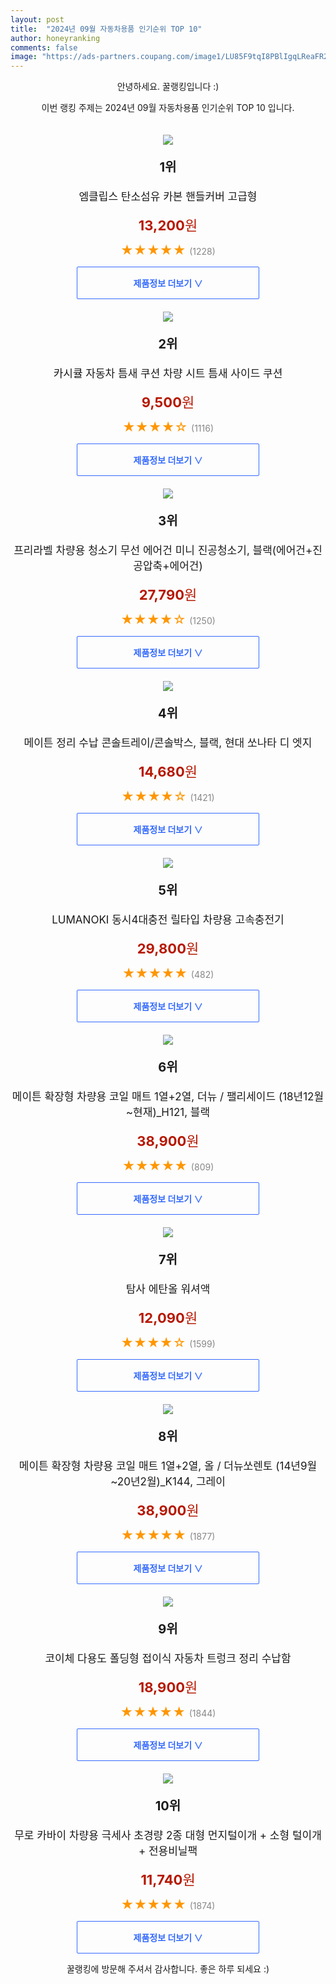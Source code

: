 ```yaml
---
layout: post
title:  "2024년 09월 자동차용품 인기순위 TOP 10"
author: honeyranking
comments: false
image: "https://ads-partners.coupang.com/image1/LU85F9tqI8PBlIgqLReaFR2xposS5r8SanXeJmWpVbtj_hSl3H5HT7UMTP-z51Fue7Cgo6K_oFRTWqPB0x27ne16-Spzm3xCfvxWX3--CbyuqSHPKcBVpkYUw08Krjm_aIUOGtMsgLZuYNyQQfUVHuttXfNQ1QRAII5GFfmX7VbZrHYgr2v5veN4lS1X4nYehd-RJdKJNBOJywMlFI9gdhAyXA8RyuNHN11w1pJgyEbpAWb0cbBGV4rNOccaRvUmUTbpiOAHkd2tCXIXuSefmWyQwVGbDOCpeYmxzbtZZQYopgo8nK0Z8nfyiA=="
---
```

<p style="text-align: center;">안녕하세요. 꿀랭킹입니다 :)</p>
<p style="text-align: center;">이번 랭킹 주제는 2024년 09월 자동차용품 인기순위 TOP 10 입니다.</p><center><img src="https://ads-partners.coupang.com/image1/LU85F9tqI8PBlIgqLReaFR2xposS5r8SanXeJmWpVbtj_hSl3H5HT7UMTP-z51Fue7Cgo6K_oFRTWqPB0x27ne16-Spzm3xCfvxWX3--CbyuqSHPKcBVpkYUw08Krjm_aIUOGtMsgLZuYNyQQfUVHuttXfNQ1QRAII5GFfmX7VbZrHYgr2v5veN4lS1X4nYehd-RJdKJNBOJywMlFI9gdhAyXA8RyuNHN11w1pJgyEbpAWb0cbBGV4rNOccaRvUmUTbpiOAHkd2tCXIXuSefmWyQwVGbDOCpeYmxzbtZZQYopgo8nK0Z8nfyiA==" style="margin-top:20px" /></center><p style="text-align: center; font-size: 20px"><b>1위</b></p><p style="text-align: center; font-size: 17px">엠클립스 탄소섬유 카본 핸들커버 고급형</p><p style="text-align: center;"><span style="color: #b61800; font-size: 22px;"><b>13,200</b>원</span></p><p style="text-align: center;"><span style="color: #ff9600; font-size: 20px;">★★★★★ </span><span style="color: #878787;">(1228)</span></p><center><a href="https://link.coupang.com/re/AFFSDP?lptag=AF3899140&subid=honeyrank&pageKey=7695202336&itemId=20588211657&vendorItemId=87663124814&traceid=V0-153-6637d851fc8d3ae1&requestid=20240921090000474304144905&token=31850C%7CMIXED"><div style="font-size: 14px; display: inline-block; padding: 15px 90px; color: #346aff; border-radius: 2px; border: 1px solid #346aff; cursor: pointer;"><b>제품정보 더보기 &or;</b></div></a></center><center><img src="https://ads-partners.coupang.com/image1/3ZanS7GzVBdF3vJX3R7lo43mbEdmmHIhi6EtaJ779Xj9hyLmYVwH9a9CYYnuoyMkbm4PG2JY9AugWy9wH8rjrm6mnr_9eM9bpmyPl94uywmsgxmBcl0BMzLFVbi5v4HbAmXmpnKfAFoJyySWkuNnq-LvISskXAvzJs16VtGJiYPJLcQd69hS7m5035CcN41s7xUxPWl00zS-idVlxL12TiYnauxULykGXP_27eE5NdvAClnI4yRZ9jDwuPX9WUthOFTbr3wwyBlg0Rksn3F5xrUcah3QfNJ-Q0TvCiS01dc6HBmT9RJPY7I=" style="margin-top:20px" /></center><p style="text-align: center; font-size: 20px"><b>2위</b></p><p style="text-align: center; font-size: 17px">카시큘 자동차 틈새 쿠션 차량 시트 틈새 사이드 쿠션</p><p style="text-align: center;"><span style="color: #b61800; font-size: 22px;"><b>9,500</b>원</span></p><p style="text-align: center;"><span style="color: #ff9600; font-size: 20px;">★★★★☆ </span><span style="color: #878787;">(1116)</span></p><center><a href="https://link.coupang.com/re/AFFSDP?lptag=AF3899140&subid=honeyrank&pageKey=8264488399&itemId=23811964652&vendorItemId=90835767521&traceid=V0-153-54ce1de3a5cc3191&requestid=20240921090000474304144905&token=31850C%7CMIXED"><div style="font-size: 14px; display: inline-block; padding: 15px 90px; color: #346aff; border-radius: 2px; border: 1px solid #346aff; cursor: pointer;"><b>제품정보 더보기 &or;</b></div></a></center><center><img src="https://ads-partners.coupang.com/image1/KhRx5QIDi_kvu7yyKm_y4wQ7ia06bgFKxKJkG_IbLpxUtWG2U7p2y_etTxs17ozWxbWoXDlR5ZmGGMfo9htzCoHXcS6gvUsTdwQ0b9KCU3qJuZbHfa8_sgwcqfpxM8rwvH76u5P7F2v1GZZb61SMRmKS8Q3WW1jaFREQZit8IQ4gtXWXZleCYr5jZbqbwj0VgqB0ED0LvZGccgGFva8_BuKf1sY7RLyNHPFiEPTfnEYgZ4kjh9IpK304xI9YMit0BGn5sSyj0wOVHg_GAN8VA7GanYPq3gWySO1_z1H974KJO-eVhVIVRR6cgToH64vV" style="margin-top:20px" /></center><p style="text-align: center; font-size: 20px"><b>3위</b></p><p style="text-align: center; font-size: 17px">프리라벨 차량용 청소기 무선 에어건 미니 진공청소기, 블랙(에어건+진공압축+에어건)</p><p style="text-align: center;"><span style="color: #b61800; font-size: 22px;"><b>27,790</b>원</span></p><p style="text-align: center;"><span style="color: #ff9600; font-size: 20px;">★★★★☆ </span><span style="color: #878787;">(1250)</span></p><center><a href="https://link.coupang.com/re/AFFSDP?lptag=AF3899140&subid=honeyrank&pageKey=8104256757&itemId=22933647539&vendorItemId=89967993691&traceid=V0-153-6186f57494f954a8&clickBeacon=7226cb40-77ac-11ef-8753-26e8c7a315da%7E3&requestid=20240921090000474304144905&token=31850C%7CMIXED"><div style="font-size: 14px; display: inline-block; padding: 15px 90px; color: #346aff; border-radius: 2px; border: 1px solid #346aff; cursor: pointer;"><b>제품정보 더보기 &or;</b></div></a></center><center><img src="https://ads-partners.coupang.com/image1/F73mslyD79qVa7NMF2erGRKamcRAp10YSK21vvUsL6fNQ7PZF15dQDYO5jxJDM_7acjlIBEuUFOasdJPBSicWVxRL0spmoNqIotEUWCMN0PRU4Tgg4XcIaB10CWHg5yOPukjIe_wwgfmVj2LyBx0FIMPA7q7kVUOiLGgvVuhiC3MR_GbPfjssD0OdrCNRku_Rge8XfBh0dB3opvHMNrYfsCz1JAghlybgWJUWSM_OqmAG32vHBIq-JJw7oRovD9ZZKNbmK-ro72vMKGsbGn6al_qWZfCqvNDfm41jAyWdUc=" style="margin-top:20px" /></center><p style="text-align: center; font-size: 20px"><b>4위</b></p><p style="text-align: center; font-size: 17px">메이튼 정리 수납 콘솔트레이/콘솔박스, 블랙, 현대 쏘나타 디 엣지</p><p style="text-align: center;"><span style="color: #b61800; font-size: 22px;"><b>14,680</b>원</span></p><p style="text-align: center;"><span style="color: #ff9600; font-size: 20px;">★★★★☆ </span><span style="color: #878787;">(1421)</span></p><center><a href="https://link.coupang.com/re/AFFSDP?lptag=AF3899140&subid=honeyrank&pageKey=319653807&itemId=22051649555&vendorItemId=89098921544&traceid=V0-153-e0a48e61c8955936&clickBeacon=7226cb40-77ac-11ef-896d-f2d18e272ada%7E3&requestid=20240921090000474304144905&token=31850C%7CMIXED"><div style="font-size: 14px; display: inline-block; padding: 15px 90px; color: #346aff; border-radius: 2px; border: 1px solid #346aff; cursor: pointer;"><b>제품정보 더보기 &or;</b></div></a></center><center><img src="https://ads-partners.coupang.com/image1/zXyBDdPwvDuRXmBEzaG_wlNRXELz6gH4wxINwy9BHTJibb1KZIgWkfLnoBpvasiuTIT6uc3LPRy-8lHQKeq4Igz1NFivdYmkO2d2Vdl7T2Wy1yo_pDherGP0oAvKERJARUvS5js71aiG8TCU5u8BFaerdu2pKH3H2kSBZZyJnIHcxtYNa0dVP78SjWYMdnJsG3NgfFVvFysj1anZBV-s-E76x8q7BOieLoTO9hoawMEHSM3za3eSWxPkmVmPDTNgZZStCj7x3Q57stynell97bvqTvUkpTc4IJ-1cniysahz7jpEkRFyDzj1" style="margin-top:20px" /></center><p style="text-align: center; font-size: 20px"><b>5위</b></p><p style="text-align: center; font-size: 17px">LUMANOKI 동시4대충전 릴타입 차량용 고속충전기</p><p style="text-align: center;"><span style="color: #b61800; font-size: 22px;"><b>29,800</b>원</span></p><p style="text-align: center;"><span style="color: #ff9600; font-size: 20px;">★★★★★ </span><span style="color: #878787;">(482)</span></p><center><a href="https://link.coupang.com/re/AFFSDP?lptag=AF3899140&subid=honeyrank&pageKey=8118176674&itemId=23018638679&vendorItemId=90026111757&traceid=V0-153-157a829055f9019c&requestid=20240921090000474304144905&token=31850C%7CMIXED"><div style="font-size: 14px; display: inline-block; padding: 15px 90px; color: #346aff; border-radius: 2px; border: 1px solid #346aff; cursor: pointer;"><b>제품정보 더보기 &or;</b></div></a></center><center><img src="https://ads-partners.coupang.com/image1/TzYzk1pYPzvFOxZ5T6nXK67FlnR0o0glB8ZFvUOPnxHtNFcKezX24QZjXZCkelSlF3ZMGsn5a7rF_iITBwBooiUQ5rct_BTz-i0L0yEhtM_XxebeyBhhxUt-fbcgVdd_NLBuZXuk1ZfpJnTLDiMCZkbnRzKh8fsIGbxuT-ZNlYeVGy7SrYXrtWC1hLOQ62UG2xvARFdrcUHFZGFykip6DT8zQMQuX3Vr3iXRbRfVaqTwf-Z8XdPatFvk22OzKvBz_Xz62aRQZLP83GvkDxaaJcWOuFz1QlwIDxrp8KXhWQ==" style="margin-top:20px" /></center><p style="text-align: center; font-size: 20px"><b>6위</b></p><p style="text-align: center; font-size: 17px">메이튼 확장형 차량용 코일 매트 1열+2열, 더뉴 / 팰리세이드 (18년12월~현재)_H121, 블랙</p><p style="text-align: center;"><span style="color: #b61800; font-size: 22px;"><b>38,900</b>원</span></p><p style="text-align: center;"><span style="color: #ff9600; font-size: 20px;">★★★★★ </span><span style="color: #878787;">(809)</span></p><center><a href="https://link.coupang.com/re/AFFSDP?lptag=AF3899140&subid=honeyrank&pageKey=7972704440&itemId=22088372099&vendorItemId=89135390045&traceid=V0-153-003a2e3995398f62&clickBeacon=7226cb40-77ac-11ef-8ce3-02cbc373ec41%7E3&requestid=20240921090000474304144905&token=31850C%7CMIXED"><div style="font-size: 14px; display: inline-block; padding: 15px 90px; color: #346aff; border-radius: 2px; border: 1px solid #346aff; cursor: pointer;"><b>제품정보 더보기 &or;</b></div></a></center><center><img src="https://ads-partners.coupang.com/image1/xIiXTpYa-BWU9frlxBMNGsgNy3FXG7-KuJpsbUU3dSySeX855xDuqG_3cyoIbtDHWCNFcKKhoIgwwv_pl1VkBAfRLg7iV0HRGqrE_JE1myyaVC70vAbdaAgroI7f34A5_6k4GzFs02_CqYjQswADr6hXnZ73sq-E0spuXI6SsHJqUbvTiSg2EZLMBvlGALCAm209UvX1-B8jyDe4KxkfPpb9Wse_qrI33QrmXDsVOG7miv6SMzpeZbFXSSVrwghy3nPa2BPhrJ3_iVOAa9BoZKeHji1sardxMuo=" style="margin-top:20px" /></center><p style="text-align: center; font-size: 20px"><b>7위</b></p><p style="text-align: center; font-size: 17px">탐사 에탄올 워셔액</p><p style="text-align: center;"><span style="color: #b61800; font-size: 22px;"><b>12,090</b>원</span></p><p style="text-align: center;"><span style="color: #ff9600; font-size: 20px;">★★★★☆ </span><span style="color: #878787;">(1599)</span></p><center><a href="https://link.coupang.com/re/AFFSDP?lptag=AF3899140&subid=honeyrank&pageKey=4368492496&itemId=5146173680&vendorItemId=72455517265&traceid=V0-153-ccf3f7f3ec67d7c5&requestid=20240921090000474304144905&token=31850C%7CMIXED"><div style="font-size: 14px; display: inline-block; padding: 15px 90px; color: #346aff; border-radius: 2px; border: 1px solid #346aff; cursor: pointer;"><b>제품정보 더보기 &or;</b></div></a></center><center><img src="https://ads-partners.coupang.com/image1/emoQXN2U1ZfnmIJ4eg7jh54Ga3NvItUTsT64Irham2F6of5B8pBGQNt25Pz2cOLeJaWItzlBPf45N2mOu0Bl_FWQak1rsL9XAilzSQzfj4PDF__fovDk5W8DYd6oe8RtLhhvKuLb0o9hEJNIDDctXrArFan9mDcsDPUtd7_zFb-HZGP4GRjF7ICVBttmfqtJX9IO5AXojtIGnT66XdYMelDKQCOeT8sYY7QrstF0mr3qnDE1QAK9P8Nq5J72r3R02KnCYhlJpKfXwmxdrKDFAqd3oHE-Olgc2cC2iyomiyE=" style="margin-top:20px" /></center><p style="text-align: center; font-size: 20px"><b>8위</b></p><p style="text-align: center; font-size: 17px">메이튼 확장형 차량용 코일 매트 1열+2열, 올 / 더뉴쏘렌토 (14년9월~20년2월)_K144, 그레이</p><p style="text-align: center;"><span style="color: #b61800; font-size: 22px;"><b>38,900</b>원</span></p><p style="text-align: center;"><span style="color: #ff9600; font-size: 20px;">★★★★★ </span><span style="color: #878787;">(1877)</span></p><center><a href="https://link.coupang.com/re/AFFSDP?lptag=AF3899140&subid=honeyrank&pageKey=7972704440&itemId=22088372178&vendorItemId=89135390669&traceid=V0-153-003a2e3995398f62&clickBeacon=7226cb40-77ac-11ef-b51f-523610c2f17a%7E3&requestid=20240921090000474304144905&token=31850C%7CMIXED"><div style="font-size: 14px; display: inline-block; padding: 15px 90px; color: #346aff; border-radius: 2px; border: 1px solid #346aff; cursor: pointer;"><b>제품정보 더보기 &or;</b></div></a></center><center><img src="https://ads-partners.coupang.com/image1/5jLrnzyvXnkFRzua5tFWOioNMlMHgibOcuM6kxa4DBeosxXZf0FcdTjAW2sGYPbY-Xca2q1G8uZhatOpUaK1nHhD3s-F0X1nYiH1nuBjRN81CFufx9EfIwimwPufphtbUY5pT--e_3iOx7s2MoJyCKOjBlf6RF0koHouebCIzokm0QFErPhsXHQ9UhYIJ12KBkAfrObS7K-Yhqyfwz_8-qsrwoHp3yPbRW16BYyRA13U9CLMObB8KcwezW0bt1RbCqjzJi9svnjKhIT4KoYPdBC9q0hr-cPenVfKGXgiNh4yDdlSOYw2ti0YQw==" style="margin-top:20px" /></center><p style="text-align: center; font-size: 20px"><b>9위</b></p><p style="text-align: center; font-size: 17px">코이체 다용도 폴딩형 접이식 자동차 트렁크 정리 수납함</p><p style="text-align: center;"><span style="color: #b61800; font-size: 22px;"><b>18,900</b>원</span></p><p style="text-align: center;"><span style="color: #ff9600; font-size: 20px;">★★★★★ </span><span style="color: #878787;">(1844)</span></p><center><a href="https://link.coupang.com/re/AFFSDP?lptag=AF3899140&subid=honeyrank&pageKey=6979709380&itemId=17046036695&vendorItemId=90150302485&traceid=V0-153-36773b45b8db3ede&requestid=20240921090000474304144905&token=31850C%7CMIXED"><div style="font-size: 14px; display: inline-block; padding: 15px 90px; color: #346aff; border-radius: 2px; border: 1px solid #346aff; cursor: pointer;"><b>제품정보 더보기 &or;</b></div></a></center><center><img src="https://ads-partners.coupang.com/image1/GKbiplbwwbDTNX2SGI0u7Km-znBIdc2JQQ4FEE9v8JDiMvJjpuFtBTEYDNfqUL5pY5wdkdmRr7yBwO014t5SBCdaI6cAo3hppngYPbvuSKVCPiqaJicW-3G0NysedniHDz5hY0nmZTgVGj7DuPEHqpUX-pu6LdHkFs-WKj_0Fem25mhq9GNKKZ0P9_Cck4CiF_yOnYEJdfQWj6Ic70a0fOXiCv46_ylO8SImDGu_gjAYS78AIiY7iWmHNliI1kU_CTXoRKXbTO-VS3G3keeQmJ4xkwLF5Oxrb9c-XQ==" style="margin-top:20px" /></center><p style="text-align: center; font-size: 20px"><b>10위</b></p><p style="text-align: center; font-size: 17px">무로 카바이 차량용 극세사 초경량 2종 대형 먼지털이개 + 소형 털이개 + 전용비닐팩</p><p style="text-align: center;"><span style="color: #b61800; font-size: 22px;"><b>11,740</b>원</span></p><p style="text-align: center;"><span style="color: #ff9600; font-size: 20px;">★★★★★ </span><span style="color: #878787;">(1874)</span></p><center><a href="https://link.coupang.com/re/AFFSDP?lptag=AF3899140&subid=honeyrank&pageKey=5829337691&itemId=10083112341&vendorItemId=77365980073&traceid=V0-153-3abe3499fa945bd5&requestid=20240921090000474304144905&token=31850C%7CMIXED"><div style="font-size: 14px; display: inline-block; padding: 15px 90px; color: #346aff; border-radius: 2px; border: 1px solid #346aff; cursor: pointer;"><b>제품정보 더보기 &or;</b></div></a></center><p style="text-align: center;">꿀랭킹에 방문해 주셔서 감사합니다. 좋은 하루 되세요 :)</p>
